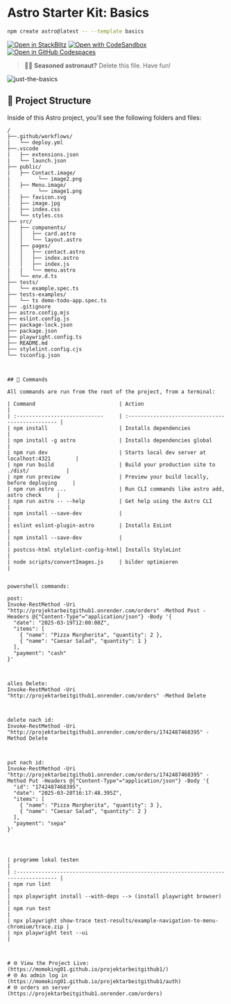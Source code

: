 # Astro Starter Kit: Basics

```sh
npm create astro@latest -- --template basics
```

[![Open in StackBlitz](https://developer.stackblitz.com/img/open_in_stackblitz.svg)](https://stackblitz.com/github/withastro/astro/tree/latest/examples/basics)
[![Open with CodeSandbox](https://assets.codesandbox.io/github/button-edit-lime.svg)](https://codesandbox.io/p/sandbox/github/withastro/astro/tree/latest/examples/basics)
[![Open in GitHub Codespaces](https://github.com/codespaces/badge.svg)](https://codespaces.new/withastro/astro?devcontainer_path=.devcontainer/basics/devcontainer.json)

> 🧑‍🚀 **Seasoned astronaut?** Delete this file. Have fun!

![just-the-basics](https://github.com/withastro/astro/assets/2244813/a0a5533c-a856-4198-8470-2d67b1d7c554)

## 🚀 Project Structure 

Inside of this Astro project, you'll see the following folders and files:

```text
/
├──.github/workflows/
|   └── deploy.yml
├──.vscode
|   ├── extensions.json
|   └── launch.json
├── public/
|   ├── Contact.image/
|         └── image2.png
│   ├── Menu.image/
|         └── image1.png
│   ├── favicon.svg
│   ├── image.jpg
|   ├── index.css
│   └── styles.css
├── src/
│   ├── components/
│   │   ├── card.astro
│   │   └── layout.astro
│   ├── pages/
│   │   ├── contact.astro
│   │   ├── index.astro
│   │   ├── index.js
|   |   └── menu.astro
│   └── env.d.ts
├── tests/
│   └── example.spec.ts
├── tests-examples/
│   └── ts demo-todo-app.spec.ts
├── .gitignore
├── astro.config.mjs
├── eslint.config.js
├── package-lock.json
├── package.json
├── playwright.config.ts
├── README.md
├── stylelint.config.cjs
└── tsconfig.json



## 🧞 Commands

All commands are run from the root of the project, from a terminal:

| Command                           | Action                                           |
| :----------------------------     | :----------------------------------------------- |
| npm install                       | Installs dependencies                            |
| npm install -g astro              | Installs dependencies global                     |
| npm run dev                       | Starts local dev server at localhost:4321        |
| npm run build                     | Build your production site to ./dist/            |
| npm run preview                   | Preview your build locally, before deploying     |
| npm run astro ...                 | Run CLI commands like astro add, astro check     |
| npm run astro -- --help           | Get help using the Astro CLI                     |
| npm install --save-dev            |                                                  |
| eslint eslint-plugin-astro        | Installs EsLint                                  |
| npm install --save-dev            |                                                  |
| postcss-html stylelint-config-html| Installs StyleLint                               |
| node scripts/convertImages.js     | bilder optimieren                                |


powershell commands:

post:
Invoke-RestMethod -Uri "http://projektarbeitgithub1.onrender.com/orders" -Method Post -Headers @{"Content-Type"="application/json"} -Body '{
  "date": "2025-03-19T12:00:00Z",
  "items": [
    { "name": "Pizza Margherita", "quantity": 2 },
    { "name": "Caesar Salad", "quantity": 1 }
  ],
  "payment": "cash"
}'



alles Delete:
Invoke-RestMethod -Uri "http://projektarbeitgithub1.onrender.com/orders" -Method Delete



delete nach id:
Invoke-RestMethod -Uri "http://projektarbeitgithub1.onrender.com/orders/1742487468395" -Method Delete



put nach id:
Invoke-RestMethod -Uri "http://projektarbeitgithub1.onrender.com/orders/1742487468395" -Method Put -Headers @{"Content-Type"="application/json"} -Body '{
  "id": "1742487468395",
  "date": "2025-03-20T16:17:48.395Z",
  "items": [
    { "name": "Pizza Margherita", "quantity": 3 },
    { "name": "Caesar Salad", "quantity": 2 }
  ],
  "payment": "sepa"
}'




| programm lokal testen                                                                | 
| :----------------------------------------------------------------------------------- | 
| npm run lint                                                                         | 
| npx playwright install --with-deps --> (install playwright browser)                  | 
| npm run test                                                                         |
| npx playwright show-trace test-results/example-navigation-to-menu-chromium/trace.zip |
| npx playwright test --ui                                                             |



# 🌐 View the Project Live: (https://momoking01.github.io/projektarbeitgithub1/)
# 🌐 As admin log in (https://momoking01.github.io/projektarbeitgithub1/auth)
# 🌐 orders on server (https://projektarbeitgithub1.onrender.com/orders)

